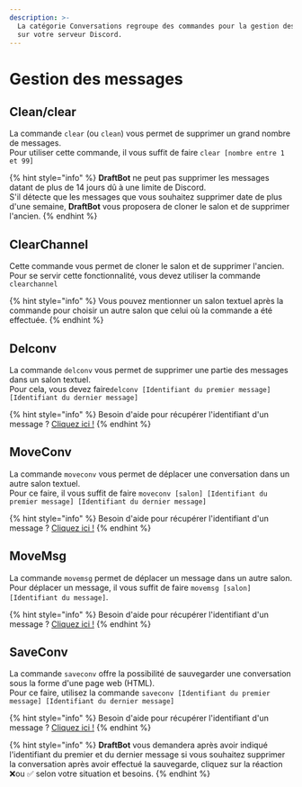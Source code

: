 ```yaml
---
description: >-
  La catégorie Conversations regroupe des commandes pour la gestion des messages
  sur votre serveur Discord.
---
```


# Gestion des messages

## Clean/clear <a id="clear"></a>

La commande `clear` \(ou `clean`\) vous permet de supprimer un grand nombre de messages.   
Pour utiliser cette commande, il vous suffit de faire `clear [nombre entre 1 et 99]`

{% hint style="info" %}
**DraftBot** ne peut pas supprimer les messages datant de plus de 14 jours dû à une limite de Discord.  
S'il détecte que les messages que vous souhaitez supprimer date de plus d'une semaine, **DraftBot** vous proposera de cloner le salon et de supprimer l'ancien. 
{% endhint %}

## ClearChannel

Cette commande vous permet de cloner le salon et de supprimer l'ancien.   
Pour se servir cette fonctionnalité, vous devez utiliser la commande `clearchannel`

{% hint style="info" %}
Vous pouvez mentionner un salon textuel après la commande pour choisir un autre salon que celui où la commande a été effectuée.
{% endhint %}

## Delconv

La commande `delconv` vous permet de supprimer une partie des messages dans un salon textuel.  
Pour cela, vous devez faire`delconv [Identifiant du premier message] [Identifiant du dernier message]` 

{% hint style="info" %}
Besoin d'aide pour récupérer l'identifiant d'un message ? [Cliquez ici !](../autres/recuperer-un-identifiant.md#message)
{% endhint %}

## MoveConv

La commande `moveconv` vous permet de déplacer une conversation dans un autre salon textuel.  
Pour ce faire, il vous suffit de faire `moveconv [salon] [Identifiant du premier message] [Identifiant du dernier message]`

{% hint style="info" %}
Besoin d'aide pour récupérer l'identifiant d'un message ? [Cliquez ici !](../autres/recuperer-un-identifiant.md#message)
{% endhint %}

## MoveMsg

La commande `movemsg` permet de déplacer un message dans un autre salon.  
Pour déplacer un message, il vous suffit de faire `movemsg [salon] [Identifiant du message]`.

{% hint style="info" %}
Besoin d'aide pour récupérer l'identifiant d'un message ? [Cliquez ici !](../autres/recuperer-un-identifiant.md#message)
{% endhint %}

## SaveConv

La commande `saveconv` offre la possibilité de sauvegarder une conversation sous la forme d'une page web \(HTML\).   
Pour ce faire, utilisez la commande `saveconv [Identifiant du premier message] [Identifiant du dernier message]`

{% hint style="info" %}
Besoin d'aide pour récupérer l'identifiant d'un message ? [Cliquez ici !](../autres/recuperer-un-identifiant.md#message)
{% endhint %}

{% hint style="info" %}
**DraftBot** vous demandera après avoir indiqué l'identifiant du premier et du dernier message si vous souhaitez supprimer la conversation après avoir effectué la sauvegarde, cliquez sur la réaction ❌ou ✅ selon votre situation et besoins.
{% endhint %}

